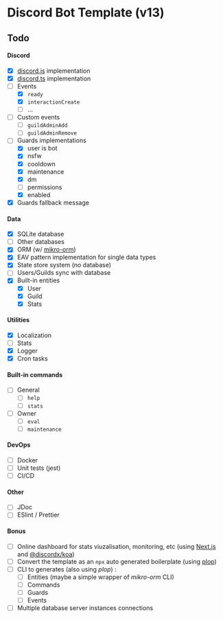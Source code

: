 # Discord Bot Template (v13)

## Todo

#### Discord
- [x] [discord.js](https://github.com/discordjs/discord.js/) implementation
- [x] [discord.ts](https://github.com/oceanroleplay/discord.ts) implementation
- [ ] Events
    - [x] `ready`
    - [x] `interactionCreate`
    - [ ] ...
- [ ] Custom events
    - [ ] `guildAdminAdd`
    - [ ] `guildAdminRemove`
- [ ] Guards implementations
    - [x] user is bot
    - [x] nsfw
    - [x] cooldown
    - [x] maintenance
    - [x] dm
    - [ ] permissions
    - [x] enabled
- [x] Guards fallback message

#### Data
- [x] SQLite database
- [ ] Other databases
- [x] ORM (w/ [mikro-orm](https://github.com/mikro-orm/mikro-orm))
- [x] EAV pattern implementation for single data types
- [x] State store system (no database)
- [ ] Users/Guilds sync with database
- [x] Built-in entities
    - [x] User
    - [x] Guild
    - [x] Stats

#### Utilities
- [x] Localization
- [ ] Stats
- [x] Logger
- [x] Cron tasks

#### Built-in commands
- [ ] General
    - [ ] `help`
    - [ ] `stats`
- [ ] Owner
    - [ ] `eval`
    - [ ] `maintenance`

#### DevOps
- [ ] Docker
- [ ] Unit tests (jest)
- [ ] CI/CD

#### Other
- [ ] JDoc
- [ ] ESlint / Prettier

#### Bonus
- [ ] Online dashboard for stats viuzalisation, monitoring, etc (using [Next.js](https://nextjs.org/) and [@discordx/koa](https://www.npmjs.com/package/@discordx/koa))
- [ ] Convert the template as an `npx` auto generated boilerplate (using [plop](https://github.com/plopjs/plop))
- [ ] CLI to generates (also using *plop*) :
    - [ ] Entities (maybe a simple wrapper of *mikro-orm* CLI)
    - [ ] Commands
    - [ ] Guards
    - [ ] Events
- [ ] Multiple database server instances connections